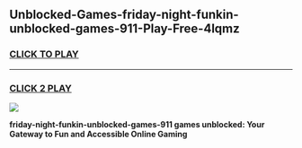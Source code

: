 
## Unblocked-Games-friday-night-funkin-unblocked-games-911-Play-Free-4lqmz
<h3>
<a href="https://premium76.site?title=friday-night-funkin-unblocked-games-911&ref=17A">CLICK TO PLAY</a></h3>
<hr>

<h3>
<a href="https://premium76.site?title=friday-night-funkin-unblocked-games-911&ref=17A">CLICK 2 PLAY</a>
  
</h3>

<a href="https://premium76.site?title=friday-night-funkin-unblocked-games-911&ref=17A"><img src="https://clearcache.store/games.png"></a>


**friday-night-funkin-unblocked-games-911 games unblocked: Your Gateway to Fun and Accessible Online Gaming**
